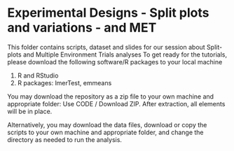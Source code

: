 # Experimental Designs - Split plots and variations - and MET

This folder contains scripts, dataset and slides for our session about Split-plots and Multiple Environment Trials analyses
To get ready for the tutorials, please download the following software/R packages to your local machine

1.  R and RStudio
2. R packages: lmerTest, emmeans


You may download the repository as a zip file to your own machine and appropriate folder: Use CODE / Download ZIP. After extraction, all elements will be in place.

Alternatively, you may download the data files, download or copy the scripts to your own machine and appropriate folder, and change the directory as needed to run the analysis.
